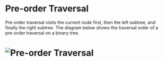 # Pre-order Traversal

Pre-order traversal visits the current node first, then the left subtree, and finally the right subtree. The diagram below shows the traversal order of a pre-order traversal on a binary tree.

# ![Pre-order Traversal](https://assets.algo.monster/preorder_traversal.gif)
